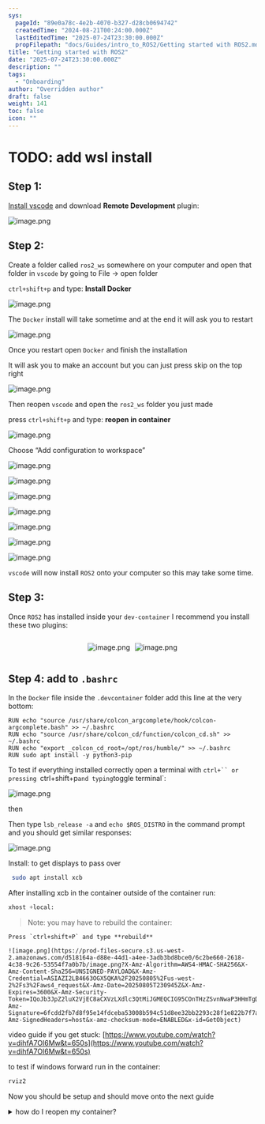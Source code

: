 ```yaml
---
sys:
  pageId: "89e0a78c-4e2b-4070-b327-d28cb0694742"
  createdTime: "2024-08-21T00:24:00.000Z"
  lastEditedTime: "2025-07-24T23:30:00.000Z"
  propFilepath: "docs/Guides/intro_to_ROS2/Getting started with ROS2.md"
title: "Getting started with ROS2"
date: "2025-07-24T23:30:00.000Z"
description: ""
tags:
  - "Onboarding"
author: "Overridden author"
draft: false
weight: 141
toc: false
icon: ""
---
```


# TODO: add wsl install

## Step 1:

[Install vscode](https://code.visualstudio.com/download) and download **Remote Development** plugin:

![image.png](https://prod-files-secure.s3.us-west-2.amazonaws.com/d518164a-d88e-44d1-a4ee-3adb3bd8bce0/efb52993-1881-4a40-b95e-6f020334f022/image.png?X-Amz-Algorithm=AWS4-HMAC-SHA256&X-Amz-Content-Sha256=UNSIGNED-PAYLOAD&X-Amz-Credential=ASIAZI2LB4664PUUIGCD%2F20250805%2Fus-west-2%2Fs3%2Faws4_request&X-Amz-Date=20250805T230936Z&X-Amz-Expires=3600&X-Amz-Security-Token=IQoJb3JpZ2luX2VjEC8aCXVzLXdlc3QtMiJHMEUCIFcA%2BFLYNHQ8%2B32znxnXuvFQQkXjXwcHShROsYxWU9gcAiEAoIOSb1sVtZrcECYzgLrLJ6P8eXfilnZVqAxrBX3IRJoq%2FwMIZxAAGgw2Mzc0MjMxODM4MDUiDB5WaLdizccc9f3CyyrcA4jVqcTOlQ%2FH527HRNRWeeYxDmNt8FqMJpv9GwBTQY31XltycRDcs6g7X4HII%2Bhiqfk%2Fk0eqMQkpAZ1xX1z5x8unH%2Bjw%2BLsUffWH2hDXwbdw8bFzY%2FSOmWTmRsC%2BdY6h46AqvfW4zi9Eazdg88wCKP%2FJq2l99i0Ua6LoEzguUaZZ1VaTwWuMyE8mcSFbr4jKhjNHnYGtxsBBpEhaKWr8AsDyVS2ljHi7KXc9aQF8cOh6ak7z6giyzO4y9CNYv6u8a1ZQYG8GP%2BmzOHaO4uS40qenIVaDusHI9Q7DI9oL4ugsbyIUhMLOSYkUsPpHiiYlBKnxXFxQU0drpw8vibX6b%2FhiKE10hWXRIJHiFqG7JWxmB7y71z8aJJK%2Bm%2FdrHGi9dAAT6AauX4XnsNbRzdJ9HYwbZnST%2FS9zkbhZboC%2FViyhxeoWtcr2rzXtbNkt3LB0bHteMareXvD37rrppEDi%2BA%2BG99p5FhGQvsBrJUW9XakoOEUnOX649TLfR6pEOccws%2FWq8DTON%2BBggUk84hS%2FMMi5NN6LuL12z1jWHeB2sA2pVQYEvChxHZAK1CMaN7uuw0ytpeuvkHAxCVTJlAiGY9I4BQ5gw9rfgRyeN9rZj5BuAJaNxTDizvuJZEDgMMqHysQGOqUBH2UsPpybwtf9q%2BGDMwUsWHEYJqjx0DEmb4W9IxxQHaUqeGmJJa171fnwk86bwEggzD9zqydkHItCsIdn95ikmlfslbtraIKDD5IyCylWjfQoUkgLdiWBnsA22FlRgmL0wynQKqNyOfw6faXhqMtDCecgTWbxTRx9TEI3jEg65uKxyc0TgnHEGPcXdKxrbcUuGPhcSILNbl3CLpTxmeKH%2FsLeGsd7&X-Amz-Signature=3835f905c5f7db5f59bb6d517af21fbc410c08e12ba0be29f92c4f9cca03628b&X-Amz-SignedHeaders=host&x-amz-checksum-mode=ENABLED&x-id=GetObject)

## Step 2:

Create a folder called `ros2_ws` somewhere on your computer and open that folder in `vscode` by going to File → open folder 

`ctrl+shift+p` and type: **Install Docker**

![image.png](https://prod-files-secure.s3.us-west-2.amazonaws.com/d518164a-d88e-44d1-a4ee-3adb3bd8bce0/2269dc0e-1cd5-47ff-bceb-c04ad9b2eab0/image.png?X-Amz-Algorithm=AWS4-HMAC-SHA256&X-Amz-Content-Sha256=UNSIGNED-PAYLOAD&X-Amz-Credential=ASIAZI2LB4664PUUIGCD%2F20250805%2Fus-west-2%2Fs3%2Faws4_request&X-Amz-Date=20250805T230936Z&X-Amz-Expires=3600&X-Amz-Security-Token=IQoJb3JpZ2luX2VjEC8aCXVzLXdlc3QtMiJHMEUCIFcA%2BFLYNHQ8%2B32znxnXuvFQQkXjXwcHShROsYxWU9gcAiEAoIOSb1sVtZrcECYzgLrLJ6P8eXfilnZVqAxrBX3IRJoq%2FwMIZxAAGgw2Mzc0MjMxODM4MDUiDB5WaLdizccc9f3CyyrcA4jVqcTOlQ%2FH527HRNRWeeYxDmNt8FqMJpv9GwBTQY31XltycRDcs6g7X4HII%2Bhiqfk%2Fk0eqMQkpAZ1xX1z5x8unH%2Bjw%2BLsUffWH2hDXwbdw8bFzY%2FSOmWTmRsC%2BdY6h46AqvfW4zi9Eazdg88wCKP%2FJq2l99i0Ua6LoEzguUaZZ1VaTwWuMyE8mcSFbr4jKhjNHnYGtxsBBpEhaKWr8AsDyVS2ljHi7KXc9aQF8cOh6ak7z6giyzO4y9CNYv6u8a1ZQYG8GP%2BmzOHaO4uS40qenIVaDusHI9Q7DI9oL4ugsbyIUhMLOSYkUsPpHiiYlBKnxXFxQU0drpw8vibX6b%2FhiKE10hWXRIJHiFqG7JWxmB7y71z8aJJK%2Bm%2FdrHGi9dAAT6AauX4XnsNbRzdJ9HYwbZnST%2FS9zkbhZboC%2FViyhxeoWtcr2rzXtbNkt3LB0bHteMareXvD37rrppEDi%2BA%2BG99p5FhGQvsBrJUW9XakoOEUnOX649TLfR6pEOccws%2FWq8DTON%2BBggUk84hS%2FMMi5NN6LuL12z1jWHeB2sA2pVQYEvChxHZAK1CMaN7uuw0ytpeuvkHAxCVTJlAiGY9I4BQ5gw9rfgRyeN9rZj5BuAJaNxTDizvuJZEDgMMqHysQGOqUBH2UsPpybwtf9q%2BGDMwUsWHEYJqjx0DEmb4W9IxxQHaUqeGmJJa171fnwk86bwEggzD9zqydkHItCsIdn95ikmlfslbtraIKDD5IyCylWjfQoUkgLdiWBnsA22FlRgmL0wynQKqNyOfw6faXhqMtDCecgTWbxTRx9TEI3jEg65uKxyc0TgnHEGPcXdKxrbcUuGPhcSILNbl3CLpTxmeKH%2FsLeGsd7&X-Amz-Signature=4a25170ec0988ce9e2174975ecae48c972e83731b03c7e0a57412e8a75d77cda&X-Amz-SignedHeaders=host&x-amz-checksum-mode=ENABLED&x-id=GetObject)

The `Docker` install will take sometime and at the end it will ask you to restart

![image.png](https://prod-files-secure.s3.us-west-2.amazonaws.com/d518164a-d88e-44d1-a4ee-3adb3bd8bce0/ed233f78-be33-4b1f-b89c-9c346c0e961e/image.png?X-Amz-Algorithm=AWS4-HMAC-SHA256&X-Amz-Content-Sha256=UNSIGNED-PAYLOAD&X-Amz-Credential=ASIAZI2LB4664PUUIGCD%2F20250805%2Fus-west-2%2Fs3%2Faws4_request&X-Amz-Date=20250805T230936Z&X-Amz-Expires=3600&X-Amz-Security-Token=IQoJb3JpZ2luX2VjEC8aCXVzLXdlc3QtMiJHMEUCIFcA%2BFLYNHQ8%2B32znxnXuvFQQkXjXwcHShROsYxWU9gcAiEAoIOSb1sVtZrcECYzgLrLJ6P8eXfilnZVqAxrBX3IRJoq%2FwMIZxAAGgw2Mzc0MjMxODM4MDUiDB5WaLdizccc9f3CyyrcA4jVqcTOlQ%2FH527HRNRWeeYxDmNt8FqMJpv9GwBTQY31XltycRDcs6g7X4HII%2Bhiqfk%2Fk0eqMQkpAZ1xX1z5x8unH%2Bjw%2BLsUffWH2hDXwbdw8bFzY%2FSOmWTmRsC%2BdY6h46AqvfW4zi9Eazdg88wCKP%2FJq2l99i0Ua6LoEzguUaZZ1VaTwWuMyE8mcSFbr4jKhjNHnYGtxsBBpEhaKWr8AsDyVS2ljHi7KXc9aQF8cOh6ak7z6giyzO4y9CNYv6u8a1ZQYG8GP%2BmzOHaO4uS40qenIVaDusHI9Q7DI9oL4ugsbyIUhMLOSYkUsPpHiiYlBKnxXFxQU0drpw8vibX6b%2FhiKE10hWXRIJHiFqG7JWxmB7y71z8aJJK%2Bm%2FdrHGi9dAAT6AauX4XnsNbRzdJ9HYwbZnST%2FS9zkbhZboC%2FViyhxeoWtcr2rzXtbNkt3LB0bHteMareXvD37rrppEDi%2BA%2BG99p5FhGQvsBrJUW9XakoOEUnOX649TLfR6pEOccws%2FWq8DTON%2BBggUk84hS%2FMMi5NN6LuL12z1jWHeB2sA2pVQYEvChxHZAK1CMaN7uuw0ytpeuvkHAxCVTJlAiGY9I4BQ5gw9rfgRyeN9rZj5BuAJaNxTDizvuJZEDgMMqHysQGOqUBH2UsPpybwtf9q%2BGDMwUsWHEYJqjx0DEmb4W9IxxQHaUqeGmJJa171fnwk86bwEggzD9zqydkHItCsIdn95ikmlfslbtraIKDD5IyCylWjfQoUkgLdiWBnsA22FlRgmL0wynQKqNyOfw6faXhqMtDCecgTWbxTRx9TEI3jEg65uKxyc0TgnHEGPcXdKxrbcUuGPhcSILNbl3CLpTxmeKH%2FsLeGsd7&X-Amz-Signature=5167fd4979fe4e9148081431bfb61f2b1ca72b1c8ac6da8e2c9a1c23a0909c89&X-Amz-SignedHeaders=host&x-amz-checksum-mode=ENABLED&x-id=GetObject)

Once you restart open `Docker` and finish the installation

It will ask you to make an account but you can just press skip on the top right

![image.png](https://prod-files-secure.s3.us-west-2.amazonaws.com/d518164a-d88e-44d1-a4ee-3adb3bd8bce0/21010ad9-1659-4fd9-9f59-9932a09b2a3d/image.png?X-Amz-Algorithm=AWS4-HMAC-SHA256&X-Amz-Content-Sha256=UNSIGNED-PAYLOAD&X-Amz-Credential=ASIAZI2LB4664PUUIGCD%2F20250805%2Fus-west-2%2Fs3%2Faws4_request&X-Amz-Date=20250805T230936Z&X-Amz-Expires=3600&X-Amz-Security-Token=IQoJb3JpZ2luX2VjEC8aCXVzLXdlc3QtMiJHMEUCIFcA%2BFLYNHQ8%2B32znxnXuvFQQkXjXwcHShROsYxWU9gcAiEAoIOSb1sVtZrcECYzgLrLJ6P8eXfilnZVqAxrBX3IRJoq%2FwMIZxAAGgw2Mzc0MjMxODM4MDUiDB5WaLdizccc9f3CyyrcA4jVqcTOlQ%2FH527HRNRWeeYxDmNt8FqMJpv9GwBTQY31XltycRDcs6g7X4HII%2Bhiqfk%2Fk0eqMQkpAZ1xX1z5x8unH%2Bjw%2BLsUffWH2hDXwbdw8bFzY%2FSOmWTmRsC%2BdY6h46AqvfW4zi9Eazdg88wCKP%2FJq2l99i0Ua6LoEzguUaZZ1VaTwWuMyE8mcSFbr4jKhjNHnYGtxsBBpEhaKWr8AsDyVS2ljHi7KXc9aQF8cOh6ak7z6giyzO4y9CNYv6u8a1ZQYG8GP%2BmzOHaO4uS40qenIVaDusHI9Q7DI9oL4ugsbyIUhMLOSYkUsPpHiiYlBKnxXFxQU0drpw8vibX6b%2FhiKE10hWXRIJHiFqG7JWxmB7y71z8aJJK%2Bm%2FdrHGi9dAAT6AauX4XnsNbRzdJ9HYwbZnST%2FS9zkbhZboC%2FViyhxeoWtcr2rzXtbNkt3LB0bHteMareXvD37rrppEDi%2BA%2BG99p5FhGQvsBrJUW9XakoOEUnOX649TLfR6pEOccws%2FWq8DTON%2BBggUk84hS%2FMMi5NN6LuL12z1jWHeB2sA2pVQYEvChxHZAK1CMaN7uuw0ytpeuvkHAxCVTJlAiGY9I4BQ5gw9rfgRyeN9rZj5BuAJaNxTDizvuJZEDgMMqHysQGOqUBH2UsPpybwtf9q%2BGDMwUsWHEYJqjx0DEmb4W9IxxQHaUqeGmJJa171fnwk86bwEggzD9zqydkHItCsIdn95ikmlfslbtraIKDD5IyCylWjfQoUkgLdiWBnsA22FlRgmL0wynQKqNyOfw6faXhqMtDCecgTWbxTRx9TEI3jEg65uKxyc0TgnHEGPcXdKxrbcUuGPhcSILNbl3CLpTxmeKH%2FsLeGsd7&X-Amz-Signature=b0fefd675e053ed77395e7250ca270b834bd0c50f9abbd5988ff72e99039b8b8&X-Amz-SignedHeaders=host&x-amz-checksum-mode=ENABLED&x-id=GetObject)

Then reopen `vscode` and open the `ros2_ws` folder you just made

press `ctrl+shift+p` and type: **reopen in container**

![image.png](https://prod-files-secure.s3.us-west-2.amazonaws.com/d518164a-d88e-44d1-a4ee-3adb3bd8bce0/4e93b8c2-41ad-488c-8095-c74205196118/image.png?X-Amz-Algorithm=AWS4-HMAC-SHA256&X-Amz-Content-Sha256=UNSIGNED-PAYLOAD&X-Amz-Credential=ASIAZI2LB4664PUUIGCD%2F20250805%2Fus-west-2%2Fs3%2Faws4_request&X-Amz-Date=20250805T230936Z&X-Amz-Expires=3600&X-Amz-Security-Token=IQoJb3JpZ2luX2VjEC8aCXVzLXdlc3QtMiJHMEUCIFcA%2BFLYNHQ8%2B32znxnXuvFQQkXjXwcHShROsYxWU9gcAiEAoIOSb1sVtZrcECYzgLrLJ6P8eXfilnZVqAxrBX3IRJoq%2FwMIZxAAGgw2Mzc0MjMxODM4MDUiDB5WaLdizccc9f3CyyrcA4jVqcTOlQ%2FH527HRNRWeeYxDmNt8FqMJpv9GwBTQY31XltycRDcs6g7X4HII%2Bhiqfk%2Fk0eqMQkpAZ1xX1z5x8unH%2Bjw%2BLsUffWH2hDXwbdw8bFzY%2FSOmWTmRsC%2BdY6h46AqvfW4zi9Eazdg88wCKP%2FJq2l99i0Ua6LoEzguUaZZ1VaTwWuMyE8mcSFbr4jKhjNHnYGtxsBBpEhaKWr8AsDyVS2ljHi7KXc9aQF8cOh6ak7z6giyzO4y9CNYv6u8a1ZQYG8GP%2BmzOHaO4uS40qenIVaDusHI9Q7DI9oL4ugsbyIUhMLOSYkUsPpHiiYlBKnxXFxQU0drpw8vibX6b%2FhiKE10hWXRIJHiFqG7JWxmB7y71z8aJJK%2Bm%2FdrHGi9dAAT6AauX4XnsNbRzdJ9HYwbZnST%2FS9zkbhZboC%2FViyhxeoWtcr2rzXtbNkt3LB0bHteMareXvD37rrppEDi%2BA%2BG99p5FhGQvsBrJUW9XakoOEUnOX649TLfR6pEOccws%2FWq8DTON%2BBggUk84hS%2FMMi5NN6LuL12z1jWHeB2sA2pVQYEvChxHZAK1CMaN7uuw0ytpeuvkHAxCVTJlAiGY9I4BQ5gw9rfgRyeN9rZj5BuAJaNxTDizvuJZEDgMMqHysQGOqUBH2UsPpybwtf9q%2BGDMwUsWHEYJqjx0DEmb4W9IxxQHaUqeGmJJa171fnwk86bwEggzD9zqydkHItCsIdn95ikmlfslbtraIKDD5IyCylWjfQoUkgLdiWBnsA22FlRgmL0wynQKqNyOfw6faXhqMtDCecgTWbxTRx9TEI3jEg65uKxyc0TgnHEGPcXdKxrbcUuGPhcSILNbl3CLpTxmeKH%2FsLeGsd7&X-Amz-Signature=03fe06251d0df856f642cde9b58e3b1bea9e5ca86740cfb81f6571f6c9ab9ed8&X-Amz-SignedHeaders=host&x-amz-checksum-mode=ENABLED&x-id=GetObject)

Choose “Add configuration to workspace”

![image.png](https://prod-files-secure.s3.us-west-2.amazonaws.com/d518164a-d88e-44d1-a4ee-3adb3bd8bce0/9560b282-5060-4989-ba37-97e7b2c22476/image.png?X-Amz-Algorithm=AWS4-HMAC-SHA256&X-Amz-Content-Sha256=UNSIGNED-PAYLOAD&X-Amz-Credential=ASIAZI2LB4664PUUIGCD%2F20250805%2Fus-west-2%2Fs3%2Faws4_request&X-Amz-Date=20250805T230936Z&X-Amz-Expires=3600&X-Amz-Security-Token=IQoJb3JpZ2luX2VjEC8aCXVzLXdlc3QtMiJHMEUCIFcA%2BFLYNHQ8%2B32znxnXuvFQQkXjXwcHShROsYxWU9gcAiEAoIOSb1sVtZrcECYzgLrLJ6P8eXfilnZVqAxrBX3IRJoq%2FwMIZxAAGgw2Mzc0MjMxODM4MDUiDB5WaLdizccc9f3CyyrcA4jVqcTOlQ%2FH527HRNRWeeYxDmNt8FqMJpv9GwBTQY31XltycRDcs6g7X4HII%2Bhiqfk%2Fk0eqMQkpAZ1xX1z5x8unH%2Bjw%2BLsUffWH2hDXwbdw8bFzY%2FSOmWTmRsC%2BdY6h46AqvfW4zi9Eazdg88wCKP%2FJq2l99i0Ua6LoEzguUaZZ1VaTwWuMyE8mcSFbr4jKhjNHnYGtxsBBpEhaKWr8AsDyVS2ljHi7KXc9aQF8cOh6ak7z6giyzO4y9CNYv6u8a1ZQYG8GP%2BmzOHaO4uS40qenIVaDusHI9Q7DI9oL4ugsbyIUhMLOSYkUsPpHiiYlBKnxXFxQU0drpw8vibX6b%2FhiKE10hWXRIJHiFqG7JWxmB7y71z8aJJK%2Bm%2FdrHGi9dAAT6AauX4XnsNbRzdJ9HYwbZnST%2FS9zkbhZboC%2FViyhxeoWtcr2rzXtbNkt3LB0bHteMareXvD37rrppEDi%2BA%2BG99p5FhGQvsBrJUW9XakoOEUnOX649TLfR6pEOccws%2FWq8DTON%2BBggUk84hS%2FMMi5NN6LuL12z1jWHeB2sA2pVQYEvChxHZAK1CMaN7uuw0ytpeuvkHAxCVTJlAiGY9I4BQ5gw9rfgRyeN9rZj5BuAJaNxTDizvuJZEDgMMqHysQGOqUBH2UsPpybwtf9q%2BGDMwUsWHEYJqjx0DEmb4W9IxxQHaUqeGmJJa171fnwk86bwEggzD9zqydkHItCsIdn95ikmlfslbtraIKDD5IyCylWjfQoUkgLdiWBnsA22FlRgmL0wynQKqNyOfw6faXhqMtDCecgTWbxTRx9TEI3jEg65uKxyc0TgnHEGPcXdKxrbcUuGPhcSILNbl3CLpTxmeKH%2FsLeGsd7&X-Amz-Signature=71518589f2ce34651286e982565b2919d8e52209cbc1a1465e849ad1dc53df76&X-Amz-SignedHeaders=host&x-amz-checksum-mode=ENABLED&x-id=GetObject)

![image.png](https://prod-files-secure.s3.us-west-2.amazonaws.com/d518164a-d88e-44d1-a4ee-3adb3bd8bce0/2ee63f81-886b-48e8-a553-dc6e5eac99e4/image.png?X-Amz-Algorithm=AWS4-HMAC-SHA256&X-Amz-Content-Sha256=UNSIGNED-PAYLOAD&X-Amz-Credential=ASIAZI2LB4664PUUIGCD%2F20250805%2Fus-west-2%2Fs3%2Faws4_request&X-Amz-Date=20250805T230936Z&X-Amz-Expires=3600&X-Amz-Security-Token=IQoJb3JpZ2luX2VjEC8aCXVzLXdlc3QtMiJHMEUCIFcA%2BFLYNHQ8%2B32znxnXuvFQQkXjXwcHShROsYxWU9gcAiEAoIOSb1sVtZrcECYzgLrLJ6P8eXfilnZVqAxrBX3IRJoq%2FwMIZxAAGgw2Mzc0MjMxODM4MDUiDB5WaLdizccc9f3CyyrcA4jVqcTOlQ%2FH527HRNRWeeYxDmNt8FqMJpv9GwBTQY31XltycRDcs6g7X4HII%2Bhiqfk%2Fk0eqMQkpAZ1xX1z5x8unH%2Bjw%2BLsUffWH2hDXwbdw8bFzY%2FSOmWTmRsC%2BdY6h46AqvfW4zi9Eazdg88wCKP%2FJq2l99i0Ua6LoEzguUaZZ1VaTwWuMyE8mcSFbr4jKhjNHnYGtxsBBpEhaKWr8AsDyVS2ljHi7KXc9aQF8cOh6ak7z6giyzO4y9CNYv6u8a1ZQYG8GP%2BmzOHaO4uS40qenIVaDusHI9Q7DI9oL4ugsbyIUhMLOSYkUsPpHiiYlBKnxXFxQU0drpw8vibX6b%2FhiKE10hWXRIJHiFqG7JWxmB7y71z8aJJK%2Bm%2FdrHGi9dAAT6AauX4XnsNbRzdJ9HYwbZnST%2FS9zkbhZboC%2FViyhxeoWtcr2rzXtbNkt3LB0bHteMareXvD37rrppEDi%2BA%2BG99p5FhGQvsBrJUW9XakoOEUnOX649TLfR6pEOccws%2FWq8DTON%2BBggUk84hS%2FMMi5NN6LuL12z1jWHeB2sA2pVQYEvChxHZAK1CMaN7uuw0ytpeuvkHAxCVTJlAiGY9I4BQ5gw9rfgRyeN9rZj5BuAJaNxTDizvuJZEDgMMqHysQGOqUBH2UsPpybwtf9q%2BGDMwUsWHEYJqjx0DEmb4W9IxxQHaUqeGmJJa171fnwk86bwEggzD9zqydkHItCsIdn95ikmlfslbtraIKDD5IyCylWjfQoUkgLdiWBnsA22FlRgmL0wynQKqNyOfw6faXhqMtDCecgTWbxTRx9TEI3jEg65uKxyc0TgnHEGPcXdKxrbcUuGPhcSILNbl3CLpTxmeKH%2FsLeGsd7&X-Amz-Signature=4e12e1af3c281142de3e30c2aae33138116a0f7abc6430cc89f441cb104423a3&X-Amz-SignedHeaders=host&x-amz-checksum-mode=ENABLED&x-id=GetObject)

![image.png](https://prod-files-secure.s3.us-west-2.amazonaws.com/d518164a-d88e-44d1-a4ee-3adb3bd8bce0/e0fd626c-c8b6-4b2c-95d1-fa4c26514504/image.png?X-Amz-Algorithm=AWS4-HMAC-SHA256&X-Amz-Content-Sha256=UNSIGNED-PAYLOAD&X-Amz-Credential=ASIAZI2LB4664PUUIGCD%2F20250805%2Fus-west-2%2Fs3%2Faws4_request&X-Amz-Date=20250805T230936Z&X-Amz-Expires=3600&X-Amz-Security-Token=IQoJb3JpZ2luX2VjEC8aCXVzLXdlc3QtMiJHMEUCIFcA%2BFLYNHQ8%2B32znxnXuvFQQkXjXwcHShROsYxWU9gcAiEAoIOSb1sVtZrcECYzgLrLJ6P8eXfilnZVqAxrBX3IRJoq%2FwMIZxAAGgw2Mzc0MjMxODM4MDUiDB5WaLdizccc9f3CyyrcA4jVqcTOlQ%2FH527HRNRWeeYxDmNt8FqMJpv9GwBTQY31XltycRDcs6g7X4HII%2Bhiqfk%2Fk0eqMQkpAZ1xX1z5x8unH%2Bjw%2BLsUffWH2hDXwbdw8bFzY%2FSOmWTmRsC%2BdY6h46AqvfW4zi9Eazdg88wCKP%2FJq2l99i0Ua6LoEzguUaZZ1VaTwWuMyE8mcSFbr4jKhjNHnYGtxsBBpEhaKWr8AsDyVS2ljHi7KXc9aQF8cOh6ak7z6giyzO4y9CNYv6u8a1ZQYG8GP%2BmzOHaO4uS40qenIVaDusHI9Q7DI9oL4ugsbyIUhMLOSYkUsPpHiiYlBKnxXFxQU0drpw8vibX6b%2FhiKE10hWXRIJHiFqG7JWxmB7y71z8aJJK%2Bm%2FdrHGi9dAAT6AauX4XnsNbRzdJ9HYwbZnST%2FS9zkbhZboC%2FViyhxeoWtcr2rzXtbNkt3LB0bHteMareXvD37rrppEDi%2BA%2BG99p5FhGQvsBrJUW9XakoOEUnOX649TLfR6pEOccws%2FWq8DTON%2BBggUk84hS%2FMMi5NN6LuL12z1jWHeB2sA2pVQYEvChxHZAK1CMaN7uuw0ytpeuvkHAxCVTJlAiGY9I4BQ5gw9rfgRyeN9rZj5BuAJaNxTDizvuJZEDgMMqHysQGOqUBH2UsPpybwtf9q%2BGDMwUsWHEYJqjx0DEmb4W9IxxQHaUqeGmJJa171fnwk86bwEggzD9zqydkHItCsIdn95ikmlfslbtraIKDD5IyCylWjfQoUkgLdiWBnsA22FlRgmL0wynQKqNyOfw6faXhqMtDCecgTWbxTRx9TEI3jEg65uKxyc0TgnHEGPcXdKxrbcUuGPhcSILNbl3CLpTxmeKH%2FsLeGsd7&X-Amz-Signature=6a1563adafda9a05b19258359384cb8b4ef3e8b4b844d95da5de30e7f5a05651&X-Amz-SignedHeaders=host&x-amz-checksum-mode=ENABLED&x-id=GetObject)

![image.png](https://prod-files-secure.s3.us-west-2.amazonaws.com/d518164a-d88e-44d1-a4ee-3adb3bd8bce0/a2e13f50-d2ab-4719-a4c2-7ced634bfc9d/image.png?X-Amz-Algorithm=AWS4-HMAC-SHA256&X-Amz-Content-Sha256=UNSIGNED-PAYLOAD&X-Amz-Credential=ASIAZI2LB4664PUUIGCD%2F20250805%2Fus-west-2%2Fs3%2Faws4_request&X-Amz-Date=20250805T230936Z&X-Amz-Expires=3600&X-Amz-Security-Token=IQoJb3JpZ2luX2VjEC8aCXVzLXdlc3QtMiJHMEUCIFcA%2BFLYNHQ8%2B32znxnXuvFQQkXjXwcHShROsYxWU9gcAiEAoIOSb1sVtZrcECYzgLrLJ6P8eXfilnZVqAxrBX3IRJoq%2FwMIZxAAGgw2Mzc0MjMxODM4MDUiDB5WaLdizccc9f3CyyrcA4jVqcTOlQ%2FH527HRNRWeeYxDmNt8FqMJpv9GwBTQY31XltycRDcs6g7X4HII%2Bhiqfk%2Fk0eqMQkpAZ1xX1z5x8unH%2Bjw%2BLsUffWH2hDXwbdw8bFzY%2FSOmWTmRsC%2BdY6h46AqvfW4zi9Eazdg88wCKP%2FJq2l99i0Ua6LoEzguUaZZ1VaTwWuMyE8mcSFbr4jKhjNHnYGtxsBBpEhaKWr8AsDyVS2ljHi7KXc9aQF8cOh6ak7z6giyzO4y9CNYv6u8a1ZQYG8GP%2BmzOHaO4uS40qenIVaDusHI9Q7DI9oL4ugsbyIUhMLOSYkUsPpHiiYlBKnxXFxQU0drpw8vibX6b%2FhiKE10hWXRIJHiFqG7JWxmB7y71z8aJJK%2Bm%2FdrHGi9dAAT6AauX4XnsNbRzdJ9HYwbZnST%2FS9zkbhZboC%2FViyhxeoWtcr2rzXtbNkt3LB0bHteMareXvD37rrppEDi%2BA%2BG99p5FhGQvsBrJUW9XakoOEUnOX649TLfR6pEOccws%2FWq8DTON%2BBggUk84hS%2FMMi5NN6LuL12z1jWHeB2sA2pVQYEvChxHZAK1CMaN7uuw0ytpeuvkHAxCVTJlAiGY9I4BQ5gw9rfgRyeN9rZj5BuAJaNxTDizvuJZEDgMMqHysQGOqUBH2UsPpybwtf9q%2BGDMwUsWHEYJqjx0DEmb4W9IxxQHaUqeGmJJa171fnwk86bwEggzD9zqydkHItCsIdn95ikmlfslbtraIKDD5IyCylWjfQoUkgLdiWBnsA22FlRgmL0wynQKqNyOfw6faXhqMtDCecgTWbxTRx9TEI3jEg65uKxyc0TgnHEGPcXdKxrbcUuGPhcSILNbl3CLpTxmeKH%2FsLeGsd7&X-Amz-Signature=1d8cf7db4008ea55b510050a2ba625de7aac8621d8917fdc29f6561ef2524ebf&X-Amz-SignedHeaders=host&x-amz-checksum-mode=ENABLED&x-id=GetObject)

![image.png](https://prod-files-secure.s3.us-west-2.amazonaws.com/d518164a-d88e-44d1-a4ee-3adb3bd8bce0/6cc478ad-aaba-4bf7-9fcc-403277ab896c/image.png?X-Amz-Algorithm=AWS4-HMAC-SHA256&X-Amz-Content-Sha256=UNSIGNED-PAYLOAD&X-Amz-Credential=ASIAZI2LB4664PUUIGCD%2F20250805%2Fus-west-2%2Fs3%2Faws4_request&X-Amz-Date=20250805T230936Z&X-Amz-Expires=3600&X-Amz-Security-Token=IQoJb3JpZ2luX2VjEC8aCXVzLXdlc3QtMiJHMEUCIFcA%2BFLYNHQ8%2B32znxnXuvFQQkXjXwcHShROsYxWU9gcAiEAoIOSb1sVtZrcECYzgLrLJ6P8eXfilnZVqAxrBX3IRJoq%2FwMIZxAAGgw2Mzc0MjMxODM4MDUiDB5WaLdizccc9f3CyyrcA4jVqcTOlQ%2FH527HRNRWeeYxDmNt8FqMJpv9GwBTQY31XltycRDcs6g7X4HII%2Bhiqfk%2Fk0eqMQkpAZ1xX1z5x8unH%2Bjw%2BLsUffWH2hDXwbdw8bFzY%2FSOmWTmRsC%2BdY6h46AqvfW4zi9Eazdg88wCKP%2FJq2l99i0Ua6LoEzguUaZZ1VaTwWuMyE8mcSFbr4jKhjNHnYGtxsBBpEhaKWr8AsDyVS2ljHi7KXc9aQF8cOh6ak7z6giyzO4y9CNYv6u8a1ZQYG8GP%2BmzOHaO4uS40qenIVaDusHI9Q7DI9oL4ugsbyIUhMLOSYkUsPpHiiYlBKnxXFxQU0drpw8vibX6b%2FhiKE10hWXRIJHiFqG7JWxmB7y71z8aJJK%2Bm%2FdrHGi9dAAT6AauX4XnsNbRzdJ9HYwbZnST%2FS9zkbhZboC%2FViyhxeoWtcr2rzXtbNkt3LB0bHteMareXvD37rrppEDi%2BA%2BG99p5FhGQvsBrJUW9XakoOEUnOX649TLfR6pEOccws%2FWq8DTON%2BBggUk84hS%2FMMi5NN6LuL12z1jWHeB2sA2pVQYEvChxHZAK1CMaN7uuw0ytpeuvkHAxCVTJlAiGY9I4BQ5gw9rfgRyeN9rZj5BuAJaNxTDizvuJZEDgMMqHysQGOqUBH2UsPpybwtf9q%2BGDMwUsWHEYJqjx0DEmb4W9IxxQHaUqeGmJJa171fnwk86bwEggzD9zqydkHItCsIdn95ikmlfslbtraIKDD5IyCylWjfQoUkgLdiWBnsA22FlRgmL0wynQKqNyOfw6faXhqMtDCecgTWbxTRx9TEI3jEg65uKxyc0TgnHEGPcXdKxrbcUuGPhcSILNbl3CLpTxmeKH%2FsLeGsd7&X-Amz-Signature=1aeca790e3a15ea4390c038e5e8d2eaabe4d62fde0cc9b61fa0000d8b5f662f6&X-Amz-SignedHeaders=host&x-amz-checksum-mode=ENABLED&x-id=GetObject)

![image.png](https://prod-files-secure.s3.us-west-2.amazonaws.com/d518164a-d88e-44d1-a4ee-3adb3bd8bce0/53255b28-f75e-430f-b9e3-c0ac8577e42b/image.png?X-Amz-Algorithm=AWS4-HMAC-SHA256&X-Amz-Content-Sha256=UNSIGNED-PAYLOAD&X-Amz-Credential=ASIAZI2LB4664PUUIGCD%2F20250805%2Fus-west-2%2Fs3%2Faws4_request&X-Amz-Date=20250805T230936Z&X-Amz-Expires=3600&X-Amz-Security-Token=IQoJb3JpZ2luX2VjEC8aCXVzLXdlc3QtMiJHMEUCIFcA%2BFLYNHQ8%2B32znxnXuvFQQkXjXwcHShROsYxWU9gcAiEAoIOSb1sVtZrcECYzgLrLJ6P8eXfilnZVqAxrBX3IRJoq%2FwMIZxAAGgw2Mzc0MjMxODM4MDUiDB5WaLdizccc9f3CyyrcA4jVqcTOlQ%2FH527HRNRWeeYxDmNt8FqMJpv9GwBTQY31XltycRDcs6g7X4HII%2Bhiqfk%2Fk0eqMQkpAZ1xX1z5x8unH%2Bjw%2BLsUffWH2hDXwbdw8bFzY%2FSOmWTmRsC%2BdY6h46AqvfW4zi9Eazdg88wCKP%2FJq2l99i0Ua6LoEzguUaZZ1VaTwWuMyE8mcSFbr4jKhjNHnYGtxsBBpEhaKWr8AsDyVS2ljHi7KXc9aQF8cOh6ak7z6giyzO4y9CNYv6u8a1ZQYG8GP%2BmzOHaO4uS40qenIVaDusHI9Q7DI9oL4ugsbyIUhMLOSYkUsPpHiiYlBKnxXFxQU0drpw8vibX6b%2FhiKE10hWXRIJHiFqG7JWxmB7y71z8aJJK%2Bm%2FdrHGi9dAAT6AauX4XnsNbRzdJ9HYwbZnST%2FS9zkbhZboC%2FViyhxeoWtcr2rzXtbNkt3LB0bHteMareXvD37rrppEDi%2BA%2BG99p5FhGQvsBrJUW9XakoOEUnOX649TLfR6pEOccws%2FWq8DTON%2BBggUk84hS%2FMMi5NN6LuL12z1jWHeB2sA2pVQYEvChxHZAK1CMaN7uuw0ytpeuvkHAxCVTJlAiGY9I4BQ5gw9rfgRyeN9rZj5BuAJaNxTDizvuJZEDgMMqHysQGOqUBH2UsPpybwtf9q%2BGDMwUsWHEYJqjx0DEmb4W9IxxQHaUqeGmJJa171fnwk86bwEggzD9zqydkHItCsIdn95ikmlfslbtraIKDD5IyCylWjfQoUkgLdiWBnsA22FlRgmL0wynQKqNyOfw6faXhqMtDCecgTWbxTRx9TEI3jEg65uKxyc0TgnHEGPcXdKxrbcUuGPhcSILNbl3CLpTxmeKH%2FsLeGsd7&X-Amz-Signature=57cb62ad6742ffaaf0bb9473d059d6f06f98be2a9d5166623f702c98491c6446&X-Amz-SignedHeaders=host&x-amz-checksum-mode=ENABLED&x-id=GetObject)

![image.png](https://prod-files-secure.s3.us-west-2.amazonaws.com/d518164a-d88e-44d1-a4ee-3adb3bd8bce0/7c562767-5af9-4ffb-97d1-327bcdf4ee00/image.png?X-Amz-Algorithm=AWS4-HMAC-SHA256&X-Amz-Content-Sha256=UNSIGNED-PAYLOAD&X-Amz-Credential=ASIAZI2LB4664PUUIGCD%2F20250805%2Fus-west-2%2Fs3%2Faws4_request&X-Amz-Date=20250805T230936Z&X-Amz-Expires=3600&X-Amz-Security-Token=IQoJb3JpZ2luX2VjEC8aCXVzLXdlc3QtMiJHMEUCIFcA%2BFLYNHQ8%2B32znxnXuvFQQkXjXwcHShROsYxWU9gcAiEAoIOSb1sVtZrcECYzgLrLJ6P8eXfilnZVqAxrBX3IRJoq%2FwMIZxAAGgw2Mzc0MjMxODM4MDUiDB5WaLdizccc9f3CyyrcA4jVqcTOlQ%2FH527HRNRWeeYxDmNt8FqMJpv9GwBTQY31XltycRDcs6g7X4HII%2Bhiqfk%2Fk0eqMQkpAZ1xX1z5x8unH%2Bjw%2BLsUffWH2hDXwbdw8bFzY%2FSOmWTmRsC%2BdY6h46AqvfW4zi9Eazdg88wCKP%2FJq2l99i0Ua6LoEzguUaZZ1VaTwWuMyE8mcSFbr4jKhjNHnYGtxsBBpEhaKWr8AsDyVS2ljHi7KXc9aQF8cOh6ak7z6giyzO4y9CNYv6u8a1ZQYG8GP%2BmzOHaO4uS40qenIVaDusHI9Q7DI9oL4ugsbyIUhMLOSYkUsPpHiiYlBKnxXFxQU0drpw8vibX6b%2FhiKE10hWXRIJHiFqG7JWxmB7y71z8aJJK%2Bm%2FdrHGi9dAAT6AauX4XnsNbRzdJ9HYwbZnST%2FS9zkbhZboC%2FViyhxeoWtcr2rzXtbNkt3LB0bHteMareXvD37rrppEDi%2BA%2BG99p5FhGQvsBrJUW9XakoOEUnOX649TLfR6pEOccws%2FWq8DTON%2BBggUk84hS%2FMMi5NN6LuL12z1jWHeB2sA2pVQYEvChxHZAK1CMaN7uuw0ytpeuvkHAxCVTJlAiGY9I4BQ5gw9rfgRyeN9rZj5BuAJaNxTDizvuJZEDgMMqHysQGOqUBH2UsPpybwtf9q%2BGDMwUsWHEYJqjx0DEmb4W9IxxQHaUqeGmJJa171fnwk86bwEggzD9zqydkHItCsIdn95ikmlfslbtraIKDD5IyCylWjfQoUkgLdiWBnsA22FlRgmL0wynQKqNyOfw6faXhqMtDCecgTWbxTRx9TEI3jEg65uKxyc0TgnHEGPcXdKxrbcUuGPhcSILNbl3CLpTxmeKH%2FsLeGsd7&X-Amz-Signature=ca0fd8be575d509f9ffa943851dc806562b138a25e380d35667d476e1f3d25da&X-Amz-SignedHeaders=host&x-amz-checksum-mode=ENABLED&x-id=GetObject)

`vscode` will now install `ROS2` onto your computer so this may take some time.

## Step 3:

Once `ROS2` has installed inside your `dev-container` I recommend you install these two plugins:

<div style="display: flex;flex-direction: row; column-gap:10px; max-width: 630px;justify-content: center;">
<div>

![image.png](https://prod-files-secure.s3.us-west-2.amazonaws.com/d518164a-d88e-44d1-a4ee-3adb3bd8bce0/3fc3d550-5a54-4ba1-ba6b-faa01cdb7369/image.png?X-Amz-Algorithm=AWS4-HMAC-SHA256&X-Amz-Content-Sha256=UNSIGNED-PAYLOAD&X-Amz-Credential=ASIAZI2LB466SGBM7C3O%2F20250805%2Fus-west-2%2Fs3%2Faws4_request&X-Amz-Date=20250805T230945Z&X-Amz-Expires=3600&X-Amz-Security-Token=IQoJb3JpZ2luX2VjEC8aCXVzLXdlc3QtMiJGMEQCID8XDTcZRQ9LdPZFx4ZO4N%2BCF%2BqeLluh%2FFa1TD8tTTn2AiAo1k%2BeKMV%2BBosc8Tq8UTNW6V4E2jN8AwFMPl2Qoau2tCr%2FAwhnEAAaDDYzNzQyMzE4MzgwNSIMJN0dkSycRzNumeG4KtwDDXWKjbd%2B36MH4XkKPIarZ4zUmNMbDgs9OxNYi6xfGu0zdT3edqB20Y28MpFjR2xMchd8roz9icV0QjIygU1XTHvYBLIKGtwxLKkxgz291H%2FsUw3EqsPSAvuTLwzTorV0fvb3g6DWjXq1IP1Mq3icKPWNiRlO%2FAMLxh4rL9cuFlYpEm0i8f1tieZ2lu5L%2BkkE93l8MLMsh68Jan4UuHOqHxLHK7chB%2FRlnYrLjdjaBTksf4C9D1xYOAvHXOmrMjZCKHsaKLOQ2ToGAB%2B435a4cVxUw6capqekDMTtUGQY5GYJlElCYqOQDIDwTXe82XtSWz%2Bg9Rqql%2BYAEUSw%2BS3Jw6X0n6%2BB5bZv1NlhO3fjujk3HdAPVSprGsOInD%2F8lFyzOfWb6%2BCuITfReMOfe85QKXac7O168m%2FRnSEeHSSnyI3lLiAty8VEnmZfRoTN2cwwruRleT8E%2FMPYTUnrpQM508C4u0WabtmHhadq8mbpzlcNmykSZLbLLQPtnmePTZGexMiYR%2Fz3rOl2Q0p1mG8CFjNs56rjmwK8WiaabP30SRDhnUAYb7LggNbqEyHbLrjntRAotN%2Fynz16FgBPLb3f%2Fqd239Do4g2KLeYhmjJKgC8FxH96Xqciw79KCDsw04fKxAY6pgGCaxOLxc4bxUpOnuGNFpkyb%2FgF9F%2B5%2B8RDjNSUGVgXrnWZYtF86cVbFZqBCMMJ5dfqIXnFoRqzPWzjF0yQgMPKfsPR%2FLCYeWqng2%2Fq5PBOLa1KQ4YOZB%2Fr2qs6%2FcgR0ozCs2N%2FADKQ8GnFP0FpSci9RCIHOjC4%2BDnNk5Hom88SFwD82D%2BBmHWzuIV%2FifK%2F%2BQ3%2BOV1DjkOVFuuByZzxavM52JNRkr8Y&X-Amz-Signature=0a44cfd04a6d81088e423af9def495485028926d29610896bbd21f1cb0ce9761&X-Amz-SignedHeaders=host&x-amz-checksum-mode=ENABLED&x-id=GetObject)

</div>
<div>

![image.png](https://prod-files-secure.s3.us-west-2.amazonaws.com/d518164a-d88e-44d1-a4ee-3adb3bd8bce0/d994cc66-13c2-4093-a5a3-f84cf4601a82/image.png?X-Amz-Algorithm=AWS4-HMAC-SHA256&X-Amz-Content-Sha256=UNSIGNED-PAYLOAD&X-Amz-Credential=ASIAZI2LB4663BUQNEOZ%2F20250805%2Fus-west-2%2Fs3%2Faws4_request&X-Amz-Date=20250805T230945Z&X-Amz-Expires=3600&X-Amz-Security-Token=IQoJb3JpZ2luX2VjEC8aCXVzLXdlc3QtMiJGMEQCIDnDtZw%2BH1BsyS205StlDlmHVCUh33Z4p7Heb9qTfO5UAiBVveoeFa5Ywtzay9H7XQvPBIEIpJz2pUEBhlpX90tWBir%2FAwhnEAAaDDYzNzQyMzE4MzgwNSIMQgIUM%2BEQNuYdC%2Ff0KtwDAUmpeEuq%2BMH%2BGvUMb3g%2FLs%2FjFHVkGWZzpqFVBV%2F2OAc%2BfH%2F9GzHlKE9XRwdJc8QtvtY8nomBeFCvJpV9oOH4NtApvJsTtG6CDGzHa3sFSjlepW2PpJqk5q55DSpNJg1LBGb%2BhPVAXFdSY3IBVKM0xhYdsxQAT%2FYmWs9nGzFlQMj2wfOMdiV9gyUygoaqiYJ51dklBLMYxIF8yLYGm5q5SZMlfDjMKfwboX8Ig65XC6EAsUUr%2FEEbG5%2FsEhmGoMV8YCDgyMlbumi4zNt6dQBv93rk99Ijb8Hm91zni7jlVNR8feyDo9AoYIzU0dheD18UVlxk1FkGZ2rwPJn9saZHLn%2BPfkijBYp%2FkPfEpExnCFP3ASgj9cuYnEau05R%2BHhbMnRlRJc72SyjRurbgH7LLDYbofMfprwMj0mzfMUxQ8eTodvZK7vV9f0t46l8Xoj2Vwco2tf44%2FjvEaVjKuLRSSfWeVpUe6Dx2BIsOXr%2FN%2F4AgcLovrz%2FiW0Z%2FBbH1ib%2Fnt077%2BpZjz76pLvCLHNWuGHp1910caVr4K7GpidLJqfu4d6Eoo7Q7KE6%2FDQDWe3I7%2BIwyOVL4hiREG2uk5jE5jhZeezuNAjwrBJlzAHz%2F1yha0J8WdMl3pdJ3fHgw%2F4fKxAY6pgFQPmUnTxhMv%2FojVnrKDFE0BD8sh9On3XYsJ21Xu1hbss5KyEK9yvIf75K%2F%2FfPvBS%2FLkyiYS5%2Fje58eb32ylqP5Qcu5b6uu2%2BjPSYI7e%2BDCLScrXIfdz7Fu4TQ65fn9ZG%2FRlvitj7EsIwLutSmQoBzV3xgUWmfRPpiGE0nCtinOgyf%2FmUigcgSMXmF1PXLWdt4Q6x6jBsc6qsCvNQY9ToxxkzMc9YMv&X-Amz-Signature=78a492ed83364d5d7fec0c581ee15d6690b107f4ded8adda481aa0ed3be2d013&X-Amz-SignedHeaders=host&x-amz-checksum-mode=ENABLED&x-id=GetObject)

</div>
</div>

## Step 4: add to `.bashrc`

In the `Docker` file inside the `.devcontainer` folder add this line at the very bottom: 

```docker
RUN echo "source /usr/share/colcon_argcomplete/hook/colcon-argcomplete.bash" >> ~/.bashrc
RUN echo "source /usr/share/colcon_cd/function/colcon_cd.sh" >> ~/.bashrc
RUN echo "export _colcon_cd_root=/opt/ros/humble/" >> ~/.bashrc
RUN sudo apt install -y python3-pip 
```

To test if everything installed correctly open a terminal with `ctrl+`` or pressing `ctrl+shift+p` and typing `toggle terminal`:

![image.png](https://prod-files-secure.s3.us-west-2.amazonaws.com/d518164a-d88e-44d1-a4ee-3adb3bd8bce0/6a4943d8-b04e-4c02-9a58-775f3384d1a5/image.png?X-Amz-Algorithm=AWS4-HMAC-SHA256&X-Amz-Content-Sha256=UNSIGNED-PAYLOAD&X-Amz-Credential=ASIAZI2LB4664PUUIGCD%2F20250805%2Fus-west-2%2Fs3%2Faws4_request&X-Amz-Date=20250805T230937Z&X-Amz-Expires=3600&X-Amz-Security-Token=IQoJb3JpZ2luX2VjEC8aCXVzLXdlc3QtMiJHMEUCIFcA%2BFLYNHQ8%2B32znxnXuvFQQkXjXwcHShROsYxWU9gcAiEAoIOSb1sVtZrcECYzgLrLJ6P8eXfilnZVqAxrBX3IRJoq%2FwMIZxAAGgw2Mzc0MjMxODM4MDUiDB5WaLdizccc9f3CyyrcA4jVqcTOlQ%2FH527HRNRWeeYxDmNt8FqMJpv9GwBTQY31XltycRDcs6g7X4HII%2Bhiqfk%2Fk0eqMQkpAZ1xX1z5x8unH%2Bjw%2BLsUffWH2hDXwbdw8bFzY%2FSOmWTmRsC%2BdY6h46AqvfW4zi9Eazdg88wCKP%2FJq2l99i0Ua6LoEzguUaZZ1VaTwWuMyE8mcSFbr4jKhjNHnYGtxsBBpEhaKWr8AsDyVS2ljHi7KXc9aQF8cOh6ak7z6giyzO4y9CNYv6u8a1ZQYG8GP%2BmzOHaO4uS40qenIVaDusHI9Q7DI9oL4ugsbyIUhMLOSYkUsPpHiiYlBKnxXFxQU0drpw8vibX6b%2FhiKE10hWXRIJHiFqG7JWxmB7y71z8aJJK%2Bm%2FdrHGi9dAAT6AauX4XnsNbRzdJ9HYwbZnST%2FS9zkbhZboC%2FViyhxeoWtcr2rzXtbNkt3LB0bHteMareXvD37rrppEDi%2BA%2BG99p5FhGQvsBrJUW9XakoOEUnOX649TLfR6pEOccws%2FWq8DTON%2BBggUk84hS%2FMMi5NN6LuL12z1jWHeB2sA2pVQYEvChxHZAK1CMaN7uuw0ytpeuvkHAxCVTJlAiGY9I4BQ5gw9rfgRyeN9rZj5BuAJaNxTDizvuJZEDgMMqHysQGOqUBH2UsPpybwtf9q%2BGDMwUsWHEYJqjx0DEmb4W9IxxQHaUqeGmJJa171fnwk86bwEggzD9zqydkHItCsIdn95ikmlfslbtraIKDD5IyCylWjfQoUkgLdiWBnsA22FlRgmL0wynQKqNyOfw6faXhqMtDCecgTWbxTRx9TEI3jEg65uKxyc0TgnHEGPcXdKxrbcUuGPhcSILNbl3CLpTxmeKH%2FsLeGsd7&X-Amz-Signature=31e92b4bb6194e1286fdc58831f4a0a5b5042d6ec3f133fa31b75822699872aa&X-Amz-SignedHeaders=host&x-amz-checksum-mode=ENABLED&x-id=GetObject)

then 

Then type `lsb_release -a` and `echo $ROS_DISTRO` in the command prompt and you should get similar responses:

![image.png](https://prod-files-secure.s3.us-west-2.amazonaws.com/d518164a-d88e-44d1-a4ee-3adb3bd8bce0/3e635dec-a805-4e85-8b9e-d000e5b71a4e/image.png?X-Amz-Algorithm=AWS4-HMAC-SHA256&X-Amz-Content-Sha256=UNSIGNED-PAYLOAD&X-Amz-Credential=ASIAZI2LB4664PUUIGCD%2F20250805%2Fus-west-2%2Fs3%2Faws4_request&X-Amz-Date=20250805T230937Z&X-Amz-Expires=3600&X-Amz-Security-Token=IQoJb3JpZ2luX2VjEC8aCXVzLXdlc3QtMiJHMEUCIFcA%2BFLYNHQ8%2B32znxnXuvFQQkXjXwcHShROsYxWU9gcAiEAoIOSb1sVtZrcECYzgLrLJ6P8eXfilnZVqAxrBX3IRJoq%2FwMIZxAAGgw2Mzc0MjMxODM4MDUiDB5WaLdizccc9f3CyyrcA4jVqcTOlQ%2FH527HRNRWeeYxDmNt8FqMJpv9GwBTQY31XltycRDcs6g7X4HII%2Bhiqfk%2Fk0eqMQkpAZ1xX1z5x8unH%2Bjw%2BLsUffWH2hDXwbdw8bFzY%2FSOmWTmRsC%2BdY6h46AqvfW4zi9Eazdg88wCKP%2FJq2l99i0Ua6LoEzguUaZZ1VaTwWuMyE8mcSFbr4jKhjNHnYGtxsBBpEhaKWr8AsDyVS2ljHi7KXc9aQF8cOh6ak7z6giyzO4y9CNYv6u8a1ZQYG8GP%2BmzOHaO4uS40qenIVaDusHI9Q7DI9oL4ugsbyIUhMLOSYkUsPpHiiYlBKnxXFxQU0drpw8vibX6b%2FhiKE10hWXRIJHiFqG7JWxmB7y71z8aJJK%2Bm%2FdrHGi9dAAT6AauX4XnsNbRzdJ9HYwbZnST%2FS9zkbhZboC%2FViyhxeoWtcr2rzXtbNkt3LB0bHteMareXvD37rrppEDi%2BA%2BG99p5FhGQvsBrJUW9XakoOEUnOX649TLfR6pEOccws%2FWq8DTON%2BBggUk84hS%2FMMi5NN6LuL12z1jWHeB2sA2pVQYEvChxHZAK1CMaN7uuw0ytpeuvkHAxCVTJlAiGY9I4BQ5gw9rfgRyeN9rZj5BuAJaNxTDizvuJZEDgMMqHysQGOqUBH2UsPpybwtf9q%2BGDMwUsWHEYJqjx0DEmb4W9IxxQHaUqeGmJJa171fnwk86bwEggzD9zqydkHItCsIdn95ikmlfslbtraIKDD5IyCylWjfQoUkgLdiWBnsA22FlRgmL0wynQKqNyOfw6faXhqMtDCecgTWbxTRx9TEI3jEg65uKxyc0TgnHEGPcXdKxrbcUuGPhcSILNbl3CLpTxmeKH%2FsLeGsd7&X-Amz-Signature=134b961557b4ddc24b4d0469c387ab2f65f1e2f26ca5b4adbe107dfa863ad355&X-Amz-SignedHeaders=host&x-amz-checksum-mode=ENABLED&x-id=GetObject)

Install:  to get displays to pass over

```bash
 sudo apt install xcb
```

After installing xcb in the container outside of the container run:

```python
xhost +local:
```

> Note: you may have to rebuild the container:

	Press `ctrl+shift+P` and type **rebuild**

	![image.png](https://prod-files-secure.s3.us-west-2.amazonaws.com/d518164a-d88e-44d1-a4ee-3adb3bd8bce0/6c2be660-2618-4c38-9c26-53554f7a0b7b/image.png?X-Amz-Algorithm=AWS4-HMAC-SHA256&X-Amz-Content-Sha256=UNSIGNED-PAYLOAD&X-Amz-Credential=ASIAZI2LB4663OGX5QKA%2F20250805%2Fus-west-2%2Fs3%2Faws4_request&X-Amz-Date=20250805T230945Z&X-Amz-Expires=3600&X-Amz-Security-Token=IQoJb3JpZ2luX2VjEC8aCXVzLXdlc3QtMiJGMEQCIG95COnTHzZSvnNwaP3HHmTgDRUC5mA%2BL3lshIIMy7tPAiAkp%2FeVLV5Q5Xx5TFCBmWxu%2FYN%2BZFOKEwjngknVL4ymWSr%2FAwhnEAAaDDYzNzQyMzE4MzgwNSIMH2NapYwcyEtmqQ4BKtwDltsqsuZ9PpvUc%2F6M515U9A2A%2FCFudV%2BB%2BYlTWfduUHuPC1pkU0ASSG4HpCJ6HMl2%2B%2BHTx4IESBLavdtx%2FjZhnbUl64by5fv9aRsd1xtEZoTXINTv0aDoccUcl3l7CKB8TA2R0oWpv5dQpMRSfkJv01%2BvMepiAAE%2BYwH5%2FV%2BG%2FdlhnE9lFjTryzHMcZsHYfwqixKxtr%2FoD0V6Ik1e1NXeYZGm5RdQ2aQGnHu1Y7cg95faKU5izLECLB19mpLTFNsjHDXtYmkXThv8YOlSsppepZX9m4FVcDZj6Kg4eKA43e11OvR8clIJzSw3qQ2vxc5hXW1vFRolsOKwLxyqQIRUiP28n3PUMjmSgBWcsPX4NLJaYB%2BQILzP97R1LSObxVqAuSMfaQXoKxlXL2P8OwkY5v2FhoU%2BsC5SHX0ITFtU3b9c%2BdWE6ZDHy7yBLlggk8B12jxFdEcaWazEWfVQNDRIO7SLXCf122HgHnEW3CgqGgdfVe%2FRx6G1wyOshsJ1IC1%2FQJd5771atEv4KsyvKtyNDfpuupB79e1PpgirPs3CK%2BcuqHcLpy02lbtsziJDfceE9iT3MoJN3ULEYqycAg0pq%2Ft4sxNHcQeZxqf09VG%2F9mlIPmoevtYNOi7yNzkw%2FYfKxAY6pgFmw5dLVE2dfBZtOQ7ONKoozz4QfKEi%2FyL2CgB2yuIfuSToT8X%2FcHZcWXUxmpzvz1kARS5DCvYwcDoHLWvfFnJaEsGov1%2BeWaTM4zg2OQRwQIx1VyWW7M451VhJ4i8%2BDZwfrI%2Be4CFylz9Aiaf6PEEuSAb4hy%2BT8fJgW1vuHR0K2fLmm%2BgFrlkVSPusLAOWQW5SLdvo8djaYbWQyGCoUilSBD3x6CLb&X-Amz-Signature=6fcdd2fb7d8f95e14fdceba53008b594c51d8ee32bb2293c28f1e822b7f7a23b&X-Amz-SignedHeaders=host&x-amz-checksum-mode=ENABLED&x-id=GetObject)

video guide if you get stuck: [https://www.youtube.com/watch?v=dihfA7Ol6Mw&t=650s](https://www.youtube.com/watch?v=dihfA7Ol6Mw&t=650s)

to test if windows forward run in the container:

```bash
rviz2
```

Now you should be setup and should move onto the next guide 

<details>
      <summary>how do I reopen my container?</summary>
      TODO:
  </details>
